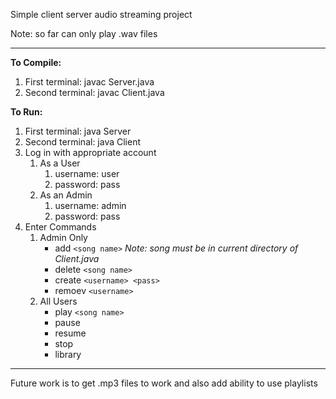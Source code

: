 Simple client server audio streaming project

Note: so far can only play .wav files

___

__To Compile:__
1. First terminal: javac Server.java
2. Second terminal: javac Client.java


__To Run:__
1. First terminal: java Server <Port Number>
2. Second terminal: java Client <Server IP> <Port Number>
3. Log in with appropriate account
   1. As a User
      1. username: user
      2. password: pass
   2. As an Admin
      1.  username: admin
      2.  password: pass
4.  Enter Commands
    1.  Admin Only
        - add  `<song name>`   *Note: song must be in current directory of Client.java*
        - delete  `<song name>`
        - create  `<username> <pass>`
        - remoev  `<username>`
    2. All Users
       - play  `<song name>`
       - pause
       - resume
       - stop
       - library 

___

Future work is to get .mp3 files to work and also add ability to use playlists
